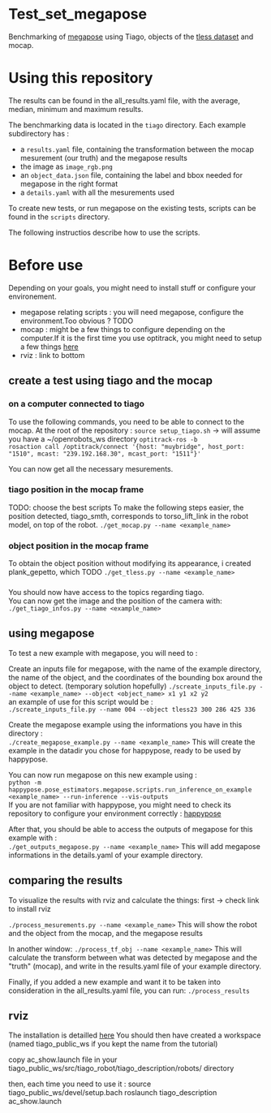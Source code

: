 # Test_set_megapose

Benchmarking of [megapose](https://github.com/agimus-project/happypose) using Tiago, objects of the [tless dataset](http://cmp.felk.cvut.cz/t-less/v) and mocap.

# Using this repository

The results can be found in the all_results.yaml file, with the average, median, minimum and maximum results.

The benchmarking data is located in the `tiago` directory. Each example subdirectory has :
- a `results.yaml` file, containing the transformation between the mocap mesurement (our truth) and the megapose results
- the image as `image_rgb.png`
- an `object_data.json` file, containing the label and bbox needed for megapose in the right format
- a `details.yaml` with all the mesurements used

To create new tests, or run megapose on the existing tests, scripts can be found in the `scripts` directory.

The following instructios describe how to use the scripts.

# Before use

Depending on your goals, you might need to install stuff or configure your environement.
- megapose relating scripts : you will need megapose, configure the environment.Too obvious ? TODO
- mocap : might be a few things to configure depending on the computer.If it is the first time you use optitrack, you might need to setup a few things [here](lien?)
- rviz : link to bottom 

## create a test using tiago and the mocap

### on a computer connected to tiago

To use the following commands, you need to be able to connect to the mocap.
At the root of the repository :
`source setup_tiago.sh`  -> will assume you have a ~/openrobots_ws directory
`optitrack-ros -b`  
`rosaction call /optitrack/connect '{host: "muybridge", host_port: "1510", mcast: "239.192.168.30", mcast_port: "1511"}'`

You can now get all the necessary mesurements.

### tiago position in the mocap frame
TODO: choose the best scripts
To make the following steps easier, the position detected, tiago_smth, corresponds to torso_lift_link in the robot model, on top of the robot.
`./get_mocap.py --name <example_name>`

### object position in the mocap frame

To obtain the object position without modifying its appearance, i created plank_gepetto, which TODO
`./get_tless.py --name <example_name>`

### 

You should now have access to the topics regarding tiago.  
You can now get the image and the position of the camera with:  
`./get_tiago_infos.py --name <example_name>`


## using megapose

To test a new example with megapose, you will need to :  

Create an inputs file for megapose, with the name of the example directory, the name of the object, and the coordinates of the bounding box around the object to detect. (temporary solution hopefully)
`./screate_inputs_file.py --name <example_name> --object <object_name> x1 y1 x2 y2`  
an example of use for this script would be :  
`./screate_inputs_file.py --name 004 --object tless23 300 286 425 336`

Create the megapose example using the informations you have in this directory :  
`./create_megapose_example.py --name <example_name>`
This will create the example in the datadir you chose for happypose, ready to be used by happypose.

You can now run megapose on this new example using :  
`python -m happypose.pose_estimators.megapose.scripts.run_inference_on_example <example_name> --run-inference --vis-outputs`  
If you are not familiar with happypose, you might need to check its repository to configure your environment correctly : [happypose](https://github.com/agimus-project/happypose)

After that, you should be able to access the outputs of megapose for this example with :  
`./get_outputs_megapose.py --name <example_name>`
This will add megapose informations in the details.yaml of your example directory.

## comparing the results

To visualize the results with rviz and calculate the things:
first -> check link to install rviz

`./process_mesurements.py --name <example_name>`
This will show the robot and the object from the mocap, and the megapose results

In another window:
`./process_tf_obj --name <example_name>`
This will calculate the transform between what was detected by megapose and the "truth" (mocap), and write in the results.yaml file of your example directory.

Finally, if you added a new example and want it to be taken into consideration in the all_results.yaml file, you can run:
`./process_results`

## rviz

The installation is detailled [here](http://wiki.ros.org/Robots/TIAGo/Tutorials/Installation/InstallUbuntuAndROS)
You should then have created a workspace (named tiago_public_ws if you kept the name from the tutorial)

copy ac_show.launch file in your tiago_public_ws/src/tiago_robot/tiago_description/robots/ directory

then, each time you need to use it :
source tiago_public_ws/devel/setup.bach
roslaunch tiago_description ac_show.launch